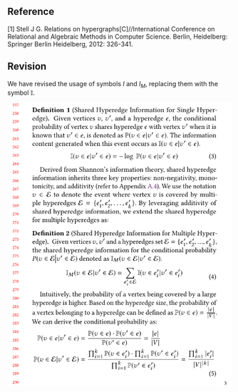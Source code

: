 ## Reference 
[1] Stell J G. Relations on hypergraphs[C]//International Conference on Relational and Algebraic Methods in Computer Science. Berlin, Heidelberg: Springer Berlin Heidelberg, 2012: 326-341.

## Revision


We have revised the usage of symbols $I$ and $I_M$, replacing them with the symbol $\mathbb{I}$.

![](./pic/changeI.png)
